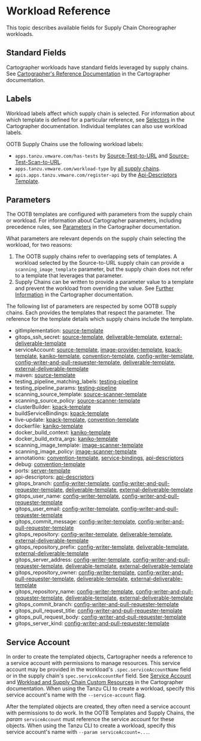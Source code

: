 # Workload Reference

This topic describes available fields for Supply Chain Choreographer workloads.

## Standard Fields

Cartographer workloads have standard fields leveraged by supply chains.
See [Cartographer's Reference
Documentation](https://cartographer.sh/docs/v0.6.0/reference/workload/#workload) in the Cartographer documentation.

## Labels

Workload labels affect which supply chain is selected. For information about which template is defined for a particular reference, see [Selectors](https://cartographer.sh/docs/v0.6.0/architecture/#selectors) in the Cartographer documentation.
Individual templates can also use workload labels.

OOTB Supply Chains use the following workload labels:

- `apps.tanzu.vmware.com/has-tests` by
  [Source-Test-to-URL](ootb-supply-chain-reference.hbs.md#source-test-to-url) and
  [Source-Test-Scan-to-URL](ootb-supply-chain-reference.hbs.md#source-test-scan-to-url).
- `apps.tanzu.vmware.com/workload-type` by [all supply chains](ootb-supply-chain-reference.hbs.md).
- `apis.apps.tanzu.vmware.com/register-api` by the [Api-Descriptors Template](ootb-template-reference.hbs.md#api-descriptors).

## Parameters

The OOTB templates are configured with parameters from the supply chain or workload.
For information about Cartographer parameters, including precedence rules, see [Parameters](https://cartographer.sh/docs/v0.6.0/templating/#parameters) in the Cartographer documentation.

What parameters are relevant depends on the supply chain selecting the workload, for two reasons:

1. The OOTB supply chains refer to overlapping sets of templates.
A workload selected by the Source-to-URL supply chain can provide a `scanning_image_template` parameter,
but the supply chain does not refer to a template that leverages that parameter.
1. Supply Chains can be written to provide a parameter value to a template
  and prevent the workload from overriding the value. See [Further Information](https://cartographer.sh/docs/v0.6.0/tutorials/using-params/#further-information) in the Cartographer documentation.

The following list of parameters are respected by some OOTB supply chains.
Each provides the templates that respect the parameter.
The reference for the template details which supply chains include the template.

- gitImplementation: [source-template](ootb-template-reference.hbs.md#source-template)
- gitops_ssh_secret: [source-template](ootb-template-reference.hbs.md#source-template),
  [deliverable-template](ootb-template-reference.hbs.md#deliverable-template),
  [external-deliverable-template](ootb-template-reference.hbs.md#external-deliverable-template)
- serviceAccount: [source-template](ootb-template-reference.hbs.md#source-template),
  [image-provider-template](ootb-template-reference.hbs.md#image-provider-template),
  [kpack-template](ootb-template-reference.hbs.md#kpack-template),
  [kaniko-template](ootb-template-reference.hbs.md#kaniko-template),
  [convention-template](ootb-template-reference.hbs.md#convention-template),
  [config-writer-template](ootb-template-reference.hbs.md#config-writer-template),
  [config-writer-and-pull-requester-template](ootb-template-reference.hbs.md#config-writer-and-pull-requester-template),
  [deliverable-template](ootb-template-reference.hbs.md#deliverable-template),
  [external-deliverable-template](ootb-template-reference.hbs.md#external-deliverable-template)
- maven: [source-template](ootb-template-reference.hbs.md#source-template)
- testing_pipeline_matching_labels: [testing-pipeline](ootb-template-reference.hbs.md#testing-pipeline)
- testing_pipeline_params: [testing-pipeline](ootb-template-reference.hbs.md#testing-pipeline)
- scanning_source_template: [source-scanner-template](ootb-template-reference.hbs.md#source-scanner-template)
- scanning_source_policy: [source-scanner-template](ootb-template-reference.hbs.md#source-scanner-template)
- clusterBuilder: [kpack-template](ootb-template-reference.hbs.md#kpack-template)
- buildServiceBindings: [kpack-template](ootb-template-reference.hbs.md#kpack-template)
- live-update: [kpack-template](ootb-template-reference.hbs.md#kpack-template),
  [convention-template](ootb-template-reference.hbs.md#convention-template)
- dockerfile: [kaniko-template](ootb-template-reference.hbs.md#kaniko-template)
- docker_build_context: [kaniko-template](ootb-template-reference.hbs.md#kaniko-template)
- docker_build_extra_args: [kaniko-template](ootb-template-reference.hbs.md#kaniko-template)
- scanning_image_template: [image-scanner-template](ootb-template-reference.hbs.md#image-scanner-template)
- scanning_image_policy: [image-scanner-template](ootb-template-reference.hbs.md#image-scanner-template)
- annotations: [convention-template](ootb-template-reference.hbs.md#convention-template),
  [service-bindings](ootb-template-reference.hbs.md#service-bindings),
  [api-descriptors](ootb-template-reference.hbs.md#api-descriptors)
- debug: [convention-template](ootb-template-reference.hbs.md#convention-template)
- ports: [server-template](ootb-template-reference.hbs.md#server-template)
- api-descriptors: [api-descriptors](ootb-template-reference.hbs.md#api-descriptors)
- gitops_branch: [config-writer-template](ootb-template-reference.hbs.md#config-writer-template),
  [config-writer-and-pull-requester-template](ootb-template-reference.hbs.md#config-writer-and-pull-requester-template),
  [deliverable-template](ootb-template-reference.hbs.md#deliverable-template),
  [external-deliverable-template](ootb-template-reference.hbs.md#external-deliverable-template)
- gitops_user_name: [config-writer-template](ootb-template-reference.hbs.md#config-writer-template),
  [config-writer-and-pull-requester-template](ootb-template-reference.hbs.md#config-writer-and-pull-requester-template)
- gitops_user_email: [config-writer-template](ootb-template-reference.hbs.md#config-writer-template),
  [config-writer-and-pull-requester-template](ootb-template-reference.hbs.md#config-writer-and-pull-requester-template)
- gitops_commit_message: [config-writer-template](ootb-template-reference.hbs.md#config-writer-template),
  [config-writer-and-pull-requester-template](ootb-template-reference.hbs.md#config-writer-and-pull-requester-template)
- gitops_repository: [config-writer-template](ootb-template-reference.hbs.md#config-writer-template),
  [deliverable-template](ootb-template-reference.hbs.md#deliverable-template),
  [external-deliverable-template](ootb-template-reference.hbs.md#external-deliverable-template)
- gitops_repository_prefix: [config-writer-template](ootb-template-reference.hbs.md#config-writer-template),
  [deliverable-template](ootb-template-reference.hbs.md#deliverable-template),
  [external-deliverable-template](ootb-template-reference.hbs.md#external-deliverable-template)
- gitops_server_address: [config-writer-template](ootb-template-reference.hbs.md#config-writer-template),
  [config-writer-and-pull-requester-template](ootb-template-reference.hbs.md#config-writer-and-pull-requester-template),
  [deliverable-template](ootb-template-reference.hbs.md#deliverable-template),
  [external-deliverable-template](ootb-template-reference.hbs.md#external-deliverable-template)
- gitops_repository_owner: [config-writer-template](ootb-template-reference.hbs.md#config-writer-template),
  [config-writer-and-pull-requester-template](ootb-template-reference.hbs.md#config-writer-and-pull-requester-template),
  [deliverable-template](ootb-template-reference.hbs.md#deliverable-template),
  [external-deliverable-template](ootb-template-reference.hbs.md#external-deliverable-template)
- gitops_repository_name: [config-writer-template](ootb-template-reference.hbs.md#config-writer-template),
  [config-writer-and-pull-requester-template](ootb-template-reference.hbs.md#config-writer-and-pull-requester-template),
  [deliverable-template](ootb-template-reference.hbs.md#deliverable-template),
  [external-deliverable-template](ootb-template-reference.hbs.md#external-deliverable-template)
- gitops_commit_branch: [config-writer-and-pull-requester-template](ootb-template-reference.hbs.md#config-writer-and-pull-requester-template)
- gitops_pull_request_title: [config-writer-and-pull-requester-template](ootb-template-reference.hbs.md#config-writer-and-pull-requester-template)
- gitops_pull_request_body: [config-writer-and-pull-requester-template](ootb-template-reference.hbs.md#config-writer-and-pull-requester-template)
- gitops_server_kind: [config-writer-and-pull-requester-template](ootb-template-reference.hbs.md#config-writer-and-pull-requester-template)

## Service Account

In order to create the templated objects, Cartographer needs a reference to a service account with permissions
to manage resources.
This service account may be provided in the workload's `.spec.serviceAccountName` field
or in the supply chain's `spec.serviceAccountRef` field.
See [Service Account](https://cartographer.sh/docs/v0.6.0/tutorials/first-supply-chain/#service-account)
and [Workload and Supply Chain Custom Resources](https://cartographer.sh/docs/v0.6.0/reference/workload/) in the Cartographer documentation.
When using the Tanzu CLI to create a workload,
specify this service account's name with the `--service-account` flag.

After the templated objects are created,
they often need a service account with permissions to do work.
In the OOTB Templates and Supply Chains, the _param_ `serviceAccount` must reference
the service account for these objects.
When using the Tanzu CLI to create a workload,
specify this service account's name with `--param serviceAccount=...`.